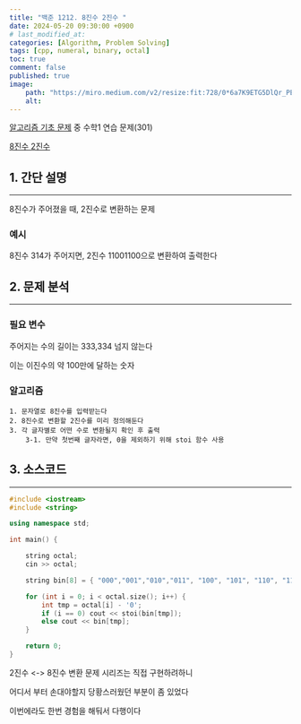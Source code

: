 ```yaml
---
title: "백준 1212. 8진수 2진수 "
date: 2024-05-20 09:30:00 +0900
# last_modified_at: 
categories: [Algorithm, Problem Solving] 
tags: [cpp, numeral, binary, octal] 
toc: true
comment: false
published: true
image:
    path: "https://miro.medium.com/v2/resize:fit:728/0*6a7K9ETG5DlQr_PE.jpg"
    alt: 
---
```


[알고리즘 기초 문제](https://jinhg0214.github.io/posts/problems/) 중 수학1 연습 문제(301)

[8진수 2진수](https://www.acmicpc.net/problem/1212)

## 1. 간단 설명
---

8진수가 주어졌을 때, 2진수로 변환하는 문제 

### 예시

8진수 314가 주어지면, 2진수 11001100으로 변환하여 출력한다

## 2. 문제 분석
---
### 필요 변수
주어지는 수의 길이는 333,334 넘지 않는다

이는 이진수의 약 100만에 달하는 숫자

### 알고리즘
```
1. 문자열로 8진수를 입력받는다
2. 8진수로 변환할 2진수를 미리 정의해둔다
3. 각 글자별로 어떤 수로 변환될지 확인 후 출력
	3-1. 만약 첫번째 글자라면, 0을 제외하기 위해 stoi 함수 사용
```

## 3. 소스코드
---

```cpp
#include <iostream>
#include <string>

using namespace std;

int main() {

	string octal;
	cin >> octal;

	string bin[8] = { "000","001","010","011", "100", "101", "110", "111" };

	for (int i = 0; i < octal.size(); i++) {
		int tmp = octal[i] - '0';
		if (i == 0) cout << stoi(bin[tmp]);
		else cout << bin[tmp];
	}

	return 0;
}
```

2진수 <-> 8진수 변환 문제 시리즈는 직접 구현하려하니 

어디서 부터 손대야할지 당황스러웠던 부분이 좀 있었다

이번에라도 한번 경험을 해둬서 다행이다